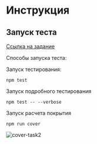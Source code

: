 # Инструкция

## Запуск теста

[Ссылка на задание](https://github.com/rolling-scopes-school/basic-nodejs-course/blob/master/descriptions/testing.md)

Способы запуска теста:

Запуск тестирования:

```
npm test

```

Запуск подробного тестирования

```
npm test -- --verbose

```

Запуск расчета покрытия

```
npm run cover

```

![cover-task2](https://user-images.githubusercontent.com/28530542/142759984-5b0fb578-6584-4148-b4c8-4b25f0df62dc.PNG)

